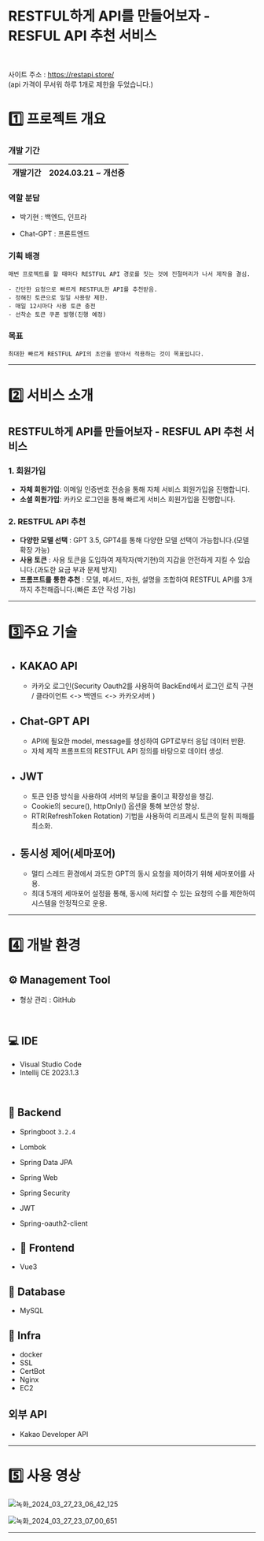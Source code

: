 # RESTFUL하게 API를 만들어보자 - RESFUL API 추천 서비스
<br>

사이트 주소 : https://restapi.store/
<br>
(api 가격이 무서워 하루 1개로 제한을 두었습니다.)

# 1️⃣ **프로젝트 개요**

### **개발 기간**

| 개발기간 | 2024.03.21 ~ 개선중 |
| -------- | ----------------------------- |

### 역할 분담

- 박기현 : 백엔드, 인프라
  
- Chat-GPT : 프론트엔드

### **기획 배경**

```
매번 프로젝트를 할 때마다 RESTFUL API 경로를 짓는 것에 진절머리가 나서 제작을 결심.

- 간단한 요청으로 빠르게 RESTFUL한 API를 추천받음.
- 정해진 토큰으로 일일 사용량 제한.
- 매일 12시마다 사용 토큰 충전
- 선착순 토큰 쿠폰 발행(진행 예정)
```

### **목표**

```
최대한 빠르게 RESTFUL API의 초안을 받아서 적용하는 것이 목표입니다.
```

<hr>

# 2️⃣ **서비스 소개**

## RESTFUL하게 API를 만들어보자 - RESFUL API 추천 서비스

### 1. 회원가입
- **자체 회원가입**: 이메일 인증번호 전송을 통해 자체 서비스 회원가입을 진행합니다.
- **소셜 회원가입**: 카카오 로그인을 통해 빠르게 서비스 회원가입을 진행합니다.

### 2. RESTFUL API 추천
- **다양한 모델 선택** : GPT 3.5, GPT4를 통해 다양한 모델 선택이 가능합니다.(모델 확장 가능)
- **사용 토큰** : 사용 토큰을 도입하여 제작자(박기현)의 지갑을 안전하게 지킬 수 있습니다.(과도한 요금 부과 문제 방지)
- **프롬프트를 통한 추천** : 모델, 메서드, 자원, 설명을 조합하여 RESTFUL API를 3개까지 추천해줍니다.(빠른 초안 작성 가능)


<hr>

# 3️⃣**주요 기술**

- ## KAKAO API
  - 카카오 로그인(Security Oauth2를 사용하여 BackEnd에서 로그인 로직 구현 / 클라이언트 <-> 백엔드 <-> 카카오서버 )
    
- ## Chat-GPT API
  - API에 필요한 model, message를 생성하여 GPT로부터 응답 데이터 반환.
  - 자체 제작 프롬프트의 RESTFUL API 정의를 바탕으로 데이터 생성.

- ## JWT
  - 토큰 인증 방식을 사용하여 서버의 부담을 줄이고 확장성을 챙김.
  - Cookie의 secure(), httpOnly() 옵션을 통해 보안성 향상.
  - RTR(RefreshToken Rotation) 기법을 사용하여 리프레시 토큰의 탈취 피해를 최소화.
 
- ## 동시성 제어(세마포어)
  - 멀티 스레드 환경에서 과도한 GPT의 동시 요청을 제어하기 위해 세마포어를 사용.
  - 최대 5개의 세마포어 설정을 통해, 동시에 처리할 수 있는 요청의 수를 제한하여 시스템을 안정적으로 운용.

<hr>

# 4️⃣ **개발 환경**

## ⚙ Management Tool

- 형상 관리 : GitHub

<br>

## 💻 IDE

- Visual Studio Code
- Intellij CE 2023.1.3

<br>

## 📁 Backend

- Springboot `3.2.4`
- Lombok
- Spring Data JPA
- Spring Web
- Spring Security
- JWT
- Spring-oauth2-client

- ## 📁 Frontend

- Vue3

## 💾 Database
- MySQL

## 🌁 Infra
- docker
- SSL
- CertBot
- Nginx
- EC2

## 외부 API
- Kakao Developer API

<hr>

# 5️⃣ **사용 영상**

![녹화_2024_03_27_23_06_42_125](https://github.com/qkrrlgus114/restapi/assets/121294224/1793b28d-1691-4482-b7c7-01930a6d2406)


![녹화_2024_03_27_23_07_00_651](https://github.com/qkrrlgus114/restapi/assets/121294224/95bb2f77-0ff2-4cb6-8908-40514be2e12f)


<hr>
<br><br>

<br><br>
